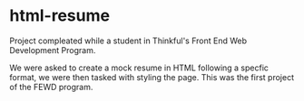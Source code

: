 html-resume
===========

Project compleated while a student in Thinkful's Front End Web Development Program.

We were asked to create a mock resume in HTML following a specfic format, we were then tasked with styling the page. This was the first project of the FEWD program.
